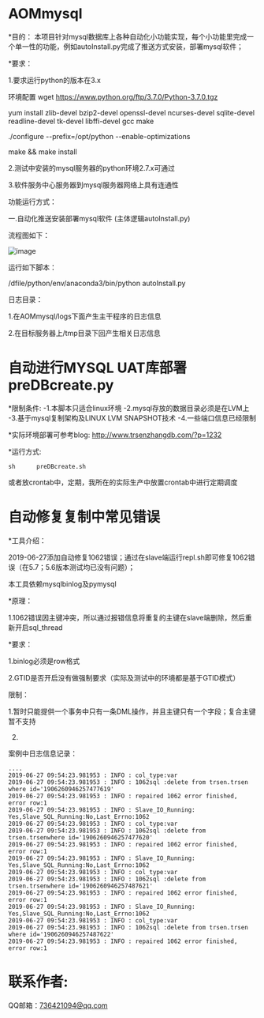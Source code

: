 # AOMmysql
*目的：
  本项目针对mysql数据库上各种自动化小功能实现，每个小功能里完成一个单一性的功能，例如autoInstall.py完成了推送方式安装，部署mysql软件；
  
*要求：

1.要求运行python的版本在3.x

环境配置
wget https://www.python.org/ftp/3.7.0/Python-3.7.0.tgz

yum install zlib-devel bzip2-devel openssl-devel ncurses-devel sqlite-devel readline-devel tk-devel libffi-devel gcc make

./configure --prefix=/opt/python --enable-optimizations

make && make install 

2.测试中安装的mysql服务器的python环境2.7.x可通过

3.软件服务中心服务器到mysql服务器网络上具有连通性


功能运行方式：

一.自动化推送安装部署mysql软件 (主体逻辑autoInstall.py)

流程图如下：

![image](https://github.com/trsenzhang/AOMmysql/blob/master/doc/auto_install_mysql_soft.PNG)

运行如下脚本：

/dfile/python/env/anaconda3/bin/python autoInstall.py


日志目录：

1.在AOMmysql/logs下面产生主干程序的日志信息

2.在目标服务器上/tmp目录下回产生相关日志信息



# 自动进行MYSQL UAT库部署 preDBcreate.py

*限制条件:
-1.本脚本只适合linux环境
-2.mysql存放的数据目录必须是在LVM上
-3.基于mysql复制架构及LINUX LVM SNAPSHOT技术
-4.一些端口信息已经限制

*实际环境部署可参考blog:
http://www.trsenzhangdb.com/?p=1232

*运行方式:
```shell
sh  	preDBcreate.sh
```
或者放crontab中，定期，我所在的实际生产中放置crontab中进行定期调度


# 自动修复复制中常见错误

*工具介绍：

2019-06-27添加自动修复1062错误；通过在slave端运行repl.sh即可修复1062错误（在5.7；5.6版本测试均已没有问题）；

本工具依赖mysqlbinlog及pymysql


*原理：

1.1062错误因主键冲突，所以通过报错信息将重复的主键在slave端删除，然后重新开启sql_thread




*要求：

1.binlog必须是row格式

2.GTID是否开启没有做强制要求（实际及测试中的环境都是基于GTID模式）



限制：

1.暂时只能提供一个事务中只有一条DML操作，并且主键只有一个字段；复合主键暂不支持

2.



案例中日志信息记录：
```
....
2019-06-27 09:54:23.981953 : INFO : col_type:var
2019-06-27 09:54:23.981953 : INFO : 1062sql :delete from trsen.trsen where id='1906260946257477619'
2019-06-27 09:54:23.981953 : INFO : repaired 1062 error finished, error row:1
2019-06-27 09:54:23.981953 : INFO : Slave_IO_Running: Yes,Slave_SQL_Running:No,Last_Errno:1062
2019-06-27 09:54:23.981953 : INFO : col_type:var
2019-06-27 09:54:23.981953 : INFO : 1062sql :delete from trsen.trsenwhere id='1906260946257477620'
2019-06-27 09:54:23.981953 : INFO : repaired 1062 error finished, error row:1
2019-06-27 09:54:23.981953 : INFO : Slave_IO_Running: Yes,Slave_SQL_Running:No,Last_Errno:1062
2019-06-27 09:54:23.981953 : INFO : col_type:var
2019-06-27 09:54:23.981953 : INFO : 1062sql :delete from trsen.trsenwhere id='1906260946257487621'
2019-06-27 09:54:23.981953 : INFO : repaired 1062 error finished, error row:1
2019-06-27 09:54:23.981953 : INFO : Slave_IO_Running: Yes,Slave_SQL_Running:No,Last_Errno:1062
2019-06-27 09:54:23.981953 : INFO : col_type:var
2019-06-27 09:54:23.981953 : INFO : 1062sql :delete from trsen.trsen where id='1906260946257487622'
2019-06-27 09:54:23.981953 : INFO : repaired 1062 error finished, error row:1
```

# 联系作者:
QQ邮箱：736421094@qq.com


















